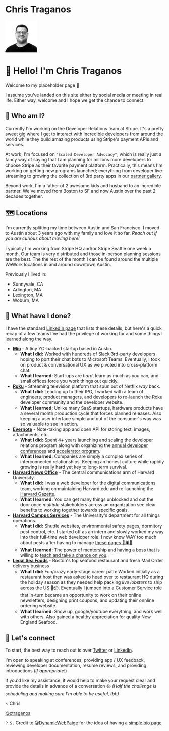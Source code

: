 # Chris Traganos

[<img src="./assets/img/trag-new.jpg" alt="Chris Traganos" width="100">](./assets/img/trag-new.jpg)

# 👋 Hello! I'm Chris Traganos
Welcome to my placeholder page 🎉 

I assume you've landed on this site either by social media or meeting in real life. Either way, welcome and I hope we get the chance to connect.

## 🤔 Who am I?
Currently I'm working on the Developer Relations team at Stripe. It's a pretty sweet gig where I get to interact with incredible developers from around the world while they build amazing products using Stripe's payment APIs and services. 

At work, I'm focused on `"Scaled Developer Advocacy"`, which is really just a fancy way of saying that I am planning for millions more developers to choose Stripe as their favorite payment platform. Practically, this means I'm working on getting new programs launched; everything from developer live-streaming to growing the collection of 3rd party apps in our [partner gallery](https://stripe.com/partners).

Beyond work, I'm a father of 2 awesome kids and husband to an incredible partner. We've moved from Boston to SF and now Austin over the past 2 decades together.

## 🗺 Locations

I'm currently splitting my time between Austin and San Francisco. I moved to Austin about 3 years ago with my family and love it so far. *Reach out if you are curious about moving here!*

Typically I'm working from Stripe HQ and/or Stripe Seattle one week a month. Our team is very distributed and those in-person planning sessions are the best. The the rest of the month I can be found around the multiple WeWork locations in and around downtown Austin.

Previously I lived in:
* Sunnyvale, CA
* Arlington, MA 
* Lexington, MA 
* Woburn, MA 


## 🧳 What have I done?

I have the standard [LinkedIn page](https://www.linkedin.com/in/ctraganos) that lists these details, but here's a quick recap of a few teams I've had the privilege of working for and some things I learned along the way.

* **[Mio](https://m.io)** - A tiny YC-backed startup based in Austin.  
   * **What I did:** Worked with hundreds of Slack 3rd-party developers hoping to port their chat bots to Microsoft Teams. Eventually, I took on product & conversational UX as we pivoted into cross-platform chat. 
    * **What I learned:** Start-ups are *hard*, learn as much as you can, and small offices force you work things out quickly.
* **[Roku](https://developer.roku.com)** - Streaming television platform that spun out of Netflix *way* back.
  * **What I did:** Leading up to their IPO, I worked with a team of engineers, product managers, and developers to re-launch the Roku developer community and the developer website.
  * **What I learned:** Unlike many SaaS startups, hardware products have a several month production cycle that forces planned releases. Also keeping a user interface simple and out of the consumer's way was so valuable to see in action.
* **[Evernote](http://dev.evernote.com)** - Note-taking app and open API for storing text, images, attachments, etc.
   * **What I did:** Spent 4+ years launching and scaling the developer relations program along with organizing the [annual developer conferences](https://evernotedevcup.devpost.com/updates/472-join-us-at-the-evernote-trunk-conference) and [accelerator program](https://dev.evernote.com/accelerator/). 
    * **What I learned:** Companies are simply a complex series of interconnected relationships. Keeping an honest culture while rapidly growing is really hard yet key to long-term survival.
* **[Harvard News Office](https://hpac.harvard.edu/)** - The central communications arm of Harvard University.
    * **What I did:** I was a web developer for the digital communications team, working on maintaining Harvard.edu and re-launching the [Harvard Gazette](https://news.harvard.edu/gazette/). 
    * **What I learned:** You can get many things unblocked and out the door once *multiple* stakeholders across an organization see clear benefits to working together towards specific goals.
* **[Harvard Campus Services](https://www.ehs.harvard.edu/)** - The University's department for all things operations.
    * **What I did:** Shuttle websites, environmental safety pages, dormitory pest control, etc. I started off as an intern and slowly worked my way into their full-time web developer role. I now know WAY too much about pests after having to manage [these pages 🦟🕷🐞](https://www.ehs.harvard.edu/programs/pest-control)
    * **What I learned:** The power of mentorship and having a boss that is willing to [teach and take a chance on you](https://www.linkedin.com/pulse/how-i-hire-ming-chow/).
* **[Legal Sea Foods](https://shop.legalseafoods.com/)** - Boston's top seafood restaurant and fresh Mail Order delivery business
    * **What I did:** Fun/crazy early-stage career path: Worked initially as a restaurant host then was asked to head over to restaurant HQ during the holiday season as they needed help packing *live lobsters* to ship across the US 🦞📦. Eventually I jumped into a Customer Service role that in-turn became an opportunity to work on their online newsletters, designing print coupons, and updating their onnline ordering website.
    * **What I learned:** Show up, google/youtube everything, and work well with others. Also gained a healthy appreciation for quality New England Seafood.

## 🤝 Let's connect

To start, the best way to reach out is over [Twitter](https://twitter.com/ctraganos) or [LinkedIn](https://www.linkedin.com/in/ctraganos/).

I'm open to speaking at conferences, providing app / UX feedback, reviewing developer documentation, resume reviews, and providing introductions (*if appropriate!*) 

If you'd like my assistance, it would help to make your request clear and provide the details in advance of a conversation 👍 
*(Half the challenge is scheduling and making sure I'm able to be useful, tbh)*

~ Chris

[@ctraganos](https://twitter.com/ctraganos)


`P.S.` Credit to [@DynamicWebPaige](https://twitter.com/@DynamicWebPaige) for the idea of having a [simple bio page](https://dynamicwebpaige.github.io/info/)


